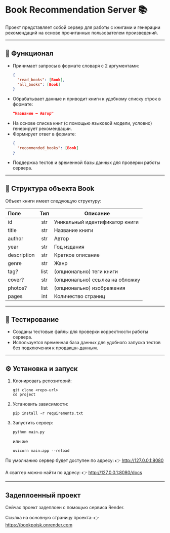 # Book Recommendation Server 📚

Проект представляет собой сервер для работы с книгами и генерации рекомендаций на основе прочитанных пользователем
произведений.

---

## 🚀 Функционал

- Принимает запросы в формате словаря с 2 аргументами:
  ```json
  {
    "read_books": [Book],
    "all_books": [Book]
  }
  ```
- Обрабатывает данные и приводит книги к удобному списку строк в формате:
     ```json
  "Название — Автор"
    ```
- На основе списка книг (с помощью языковой модели, условно) генерирует рекомендации.
- Формирует ответ в формате:
    ```json
  {
      "recommended_books": [Book]
  }
  ```
- Поддержка тестов и временной базы данных для проверки работы сервера.

---

## 📖 Структура объекта Book

Объект книги имеет следующую структуру:

| Поле        |  Тип  | Описание                         |
|:------------|:-----:|----------------------------------|
| id          |  str  | Уникальный идентификатор книги   |
| title       | 	str  | 	Название книги                  |
| author      | 	str  | 	Автор                           |
| year        | 	str  | 	Год издания                     |
| description | 	str  | 	Краткое описание                |
| genre       | 	str  | 	Жанр                            |
| tag?        | 	list | 	(опционально) теги книги        |
| cover?      | 	str  | 	(опционально) ссылка на обложку |
| photos?     | 	list | 	(опционально) изображения       |
| pages       | 	int  | 	Количество страниц              |

---

## 🧪 Тестирование

- Созданы тестовые файлы для проверки корректности работы сервера.
- Используется временная база данных для удобного запуска тестов без подключения к продакшн-данным.

---

## ⚙️ Установка и запуск

1. Клонировать репозиторий:
    ```
   git clone <repo-url> 
    cd project
   ```

2. Установить зависимости:

   ```pip install -r requirements.txt```


3. Запустить сервер:

   ```python main.py```

   или же

   ```uvicorn main:app --reload```

По умолчанию сервер будет доступен по адресу:
👉 http://127.0.0.1:8080

А сваггер можно найти по адресу:
👉 http://127.0.0.1:8080/docs

---

## Задеплоенный проект

Сейчас проект задеплоен с помощью сервиса Render.

Ссылка на основную страницу проекта: 
👉 https://bookpoisk.onrender.com
